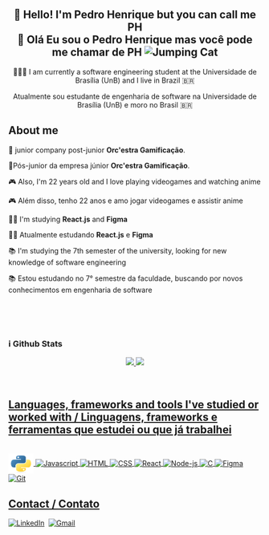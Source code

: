   <h2 align="center"> 👋 Hello! I'm Pedro Henrique but you can call me PH  <br> 👋 Olá Eu sou o Pedro Henrique mas você pode me chamar de PH <img width="10%" src="https://media.tenor.com/8HaTOA3o0OoAAAAi/pixel-cat.gif" alt="Jumping Cat" /> </h2>


 <p align="center"> 
       🧑🏻‍💻 I am currently a software engineering student at the <a style="text-decoration:none;" href="http://www.unb.br"> Universidade de Brasília (UnB) </a> and I live in Brazil 🇧🇷  
  
   <p align="center" > Atualmente sou estudante de engenharia de software na <a style="text-decoration:none;" href="http://www.unb.br"> Universidade de Brasília (UnB) </a> e moro no Brasil 🇧🇷 </p>
  </p>




  ## **About me**
  💚 junior company post-junior <a style="text-decoration:none;" href="https://orcestra.com.br/"> **Orc'estra Gamificação**. </a>
  
  💚Pós-junior da empresa júnior <a style="text-decoration:none;" href="https://orcestra.com.br/"> **Orc'estra Gamificação**. </a>

  🎮 Also, I'm 22 years old and I love playing videogames and watching anime 

  🎮 Além disso, tenho 22 anos e amo jogar videogames e assistir anime
   
  🏋🏻 I'm studying **React.js** and **Figma**

  🏋🏻 Atualmente estudando **React.js** e **Figma**

  📚 I'm studying the 7th semester of the university, looking for new knowledge of software engineering

  📚 Estou estudando no 7° semestre da faculdade, buscando por novos conhecimentos em engenharia de software

</br>
</br>
</br>

### ℹ️ Github Stats

<center>

  <a href="https://github.com/phmelosilva">
  <img height="160em" src="https://github-readme-stats.vercel.app/api?username=phmelosilva&show_icons=true&theme=algolia&include_all_commits=true&count_private=true"/>
  <img height="160em" src="https://github-readme-stats.vercel.app/api/top-langs/?username=phmelosilva&layout=compact&langs_count=7&theme=algolia"/>

</center>

</br>
</br>

## Languages, frameworks and tools I've studied or worked with / Linguagens, frameworks e ferramentas que estudei ou que já trabalhei

  <div style="display: inline_block"><br>
  <img align="center" alt="Python" height="40" width="50" src="https://raw.githubusercontent.com/devicons/devicon/master/icons/python/python-original.svg">
  <img align="center" alt="Javascript" height="40" width="50" src="https://cdn.jsdelivr.net/gh/devicons/devicon/icons/javascript/javascript-original.svg" />   
  <img align="center" alt="HTML" height="40" width="50" src="https://cdn.jsdelivr.net/gh/devicons/devicon/icons/html5/html5-original.svg" />
  <img align="center" alt="CSS" height="40" width="50" src="https://cdn.jsdelivr.net/gh/devicons/devicon/icons/css3/css3-original.svg" />
  <img align="center" alt="React" height="40" width="50" src="https://cdn.jsdelivr.net/gh/devicons/devicon/icons/react/react-original.svg" />
  <img align="center" alt="Node-js" height="100" width="110" src="https://cdn.jsdelivr.net/gh/devicons/devicon/icons/nodejs/nodejs-original-wordmark.svg" />
  <img align="center" alt="C" height="40" width="50" src="https://cdn.jsdelivr.net/gh/devicons/devicon/icons/c/c-original.svg" />
  <img align="center" alt="Figma" height="40" width="50" src="https://cdn.jsdelivr.net/gh/devicons/devicon/icons/figma/figma-original.svg" />
  <img align="center" alt="Git" height="40" width="50" src="https://cdn.jsdelivr.net/gh/devicons/devicon/icons/git/git-original.svg" />
                          
  </div>

## Contact / Contato
  <div> 
<a href="https://www.linkedin.com/in/phmelosilva/"><img src="https://img.shields.io/badge/linkedin-%230077B5.svg?&style=for-the-badge&logo=linkedin&logoColor=white" alt="LinkedIn" /></a>&nbsp;
<a href="mailto:pedrodsm1819@gmail.com"><img src="https://img.shields.io/badge/gmail-%23D14836.svg?&style=for-the-badge&logo=gmail&logoColor=white" alt="Gmail"/></a>&nbsp;

  </div>


